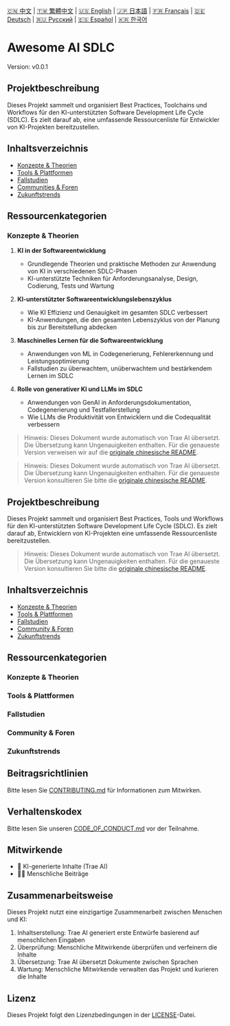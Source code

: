 [🇨🇳 中文](../../README.zh-CN.md) | [🇹🇼 繁體中文](../../README.zh-TW.md) | [🇺🇸 English](../../README.en.md) | [🇯🇵 日本語](../../README.ja.md) | [🇫🇷 Français](../../README.fr.md) | [🇩🇪 Deutsch](../../README.de.md) | [🇷🇺 Русский](../../README.ru.md) | [🇪🇸 Español](../../README.es.md) | [🇰🇷 한국어](../../README.ko.md)

# Awesome AI SDLC

Version: v0.0.1

## Projektbeschreibung

Dieses Projekt sammelt und organisiert Best Practices, Toolchains und Workflows für den KI-unterstützten Software Development Life Cycle (SDLC). Es zielt darauf ab, eine umfassende Ressourcenliste für Entwickler von KI-Projekten bereitzustellen.

## Inhaltsverzeichnis

- [Konzepte & Theorien](#konzepte--theorien)
- [Tools & Plattformen](#tools--plattformen)
- [Fallstudien](#fallstudien)
- [Communities & Foren](#communities--foren)
- [Zukunftstrends](#zukunftstrends)

## Ressourcenkategorien

### Konzepte & Theorien

1. **KI in der Softwareentwicklung**
   - Grundlegende Theorien und praktische Methoden zur Anwendung von KI in verschiedenen SDLC-Phasen
   - KI-unterstützte Techniken für Anforderungsanalyse, Design, Codierung, Tests und Wartung

2. **KI-unterstützter Softwareentwicklungslebenszyklus**
   - Wie KI Effizienz und Genauigkeit im gesamten SDLC verbessert
   - KI-Anwendungen, die den gesamten Lebenszyklus von der Planung bis zur Bereitstellung abdecken

3. **Maschinelles Lernen für die Softwareentwicklung**
   - Anwendungen von ML in Codegenerierung, Fehlererkennung und Leistungsoptimierung
   - Fallstudien zu überwachtem, unüberwachtem und bestärkendem Lernen im SDLC

4. **Rolle von generativer KI und LLMs im SDLC**
   - Anwendungen von GenAI in Anforderungsdokumentation, Codegenerierung und Testfallerstellung
   - Wie LLMs die Produktivität von Entwicklern und die Codequalität verbessern

> Hinweis: Dieses Dokument wurde automatisch von Trae AI übersetzt. Die Übersetzung kann Ungenauigkeiten enthalten. Für die genaueste Version verweisen wir auf die [originale chinesische README](../../README.md).

> Hinweis: Dieses Dokument wurde automatisch von Trae AI übersetzt. Die Übersetzung kann Ungenauigkeiten enthalten. Für die genaueste Version konsultieren Sie bitte die [originale chinesische README](../../README.md).

## Projektbeschreibung

Dieses Projekt sammelt und organisiert Best Practices, Tools und Workflows für den KI-unterstützten Software Development Life Cycle (SDLC). Es zielt darauf ab, Entwicklern von KI-Projekten eine umfassende Ressourcenliste bereitzustellen.

> Hinweis: Dieses Dokument wurde automatisch von Trae AI übersetzt. Die Übersetzung kann Ungenauigkeiten enthalten. Für die genaueste Version konsultieren Sie bitte die [originale chinesische README](../../README.md).

## Inhaltsverzeichnis

- [Konzepte & Theorien](#konzepte--theorien)
- [Tools & Plattformen](#tools--plattformen)
- [Fallstudien](#fallstudien)
- [Community & Foren](#community--foren)
- [Zukunftstrends](#zukunftstrends)

## Ressourcenkategorien

### Konzepte & Theorien

### Tools & Plattformen

### Fallstudien

### Community & Foren

### Zukunftstrends

## Beitragsrichtlinien

Bitte lesen Sie [CONTRIBUTING.md](CONTRIBUTING.md) für Informationen zum Mitwirken.

## Verhaltenskodex

Bitte lesen Sie unseren [CODE_OF_CONDUCT.md](CODE_OF_CONDUCT.md) vor der Teilnahme.

## Mitwirkende

- 🤖 KI-generierte Inhalte (Trae AI)
- 🧑‍💻 Menschliche Beiträge

## Zusammenarbeitsweise

Dieses Projekt nutzt eine einzigartige Zusammenarbeit zwischen Menschen und KI:
1. Inhaltserstellung: Trae AI generiert erste Entwürfe basierend auf menschlichen Eingaben
2. Überprüfung: Menschliche Mitwirkende überprüfen und verfeinern die Inhalte
3. Übersetzung: Trae AI übersetzt Dokumente zwischen Sprachen
4. Wartung: Menschliche Mitwirkende verwalten das Projekt und kurieren die Inhalte

## Lizenz

Dieses Projekt folgt den Lizenzbedingungen in der [LICENSE](LICENSE)-Datei.